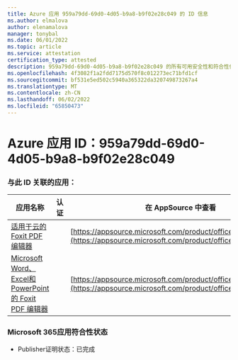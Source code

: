 ```yaml
---
title: Azure 应用 959a79dd-69d0-4d05-b9a8-b9f02e28c049 的 ID 信息
ms.author: elmalova
author: elenamalova
manager: tonybal
ms.date: 06/01/2022
ms.topic: article
ms.service: attestation
certification_type: attested
description: 959a79dd-69d0-4d05-b9a8-b9f02e28c049 的所有可用安全性和符合性信息信息。
ms.openlocfilehash: 4f3082f1a2fdd7175d570f8c012273ec71bfd1cf
ms.sourcegitcommit: bf531e5ed502c5940a365322da320749873267a4
ms.translationtype: MT
ms.contentlocale: zh-CN
ms.lasthandoff: 06/02/2022
ms.locfileid: "65850473"
---
```

# <a name="azure-app-id-959a79dd-69d0-4d05-b9a8-b9f02e28c049"></a>Azure 应用 ID：959a79dd-69d0-4d05-b9a8-b9f02e28c049


### <a name="apps-associated-with-this-id"></a>与此 ID 关联的应用：
| **应用名称** | **认证** | **在 AppSource 中查看** |
|--------------|---------------|-----------------------|
| [适用于云的 Foxit PDF 编辑器](../forward/WA200003703.md) |  | [https://appsource.microsoft.com/product/office/WA200003703](https://appsource.microsoft.com/product/office/WA200003703) |
| [Microsoft Word、Excel和PowerPoint的 Foxit PDF 编辑器](../forward/WA200003206.md) |  | [https://appsource.microsoft.com/product/office/WA200003206](https://appsource.microsoft.com/product/office/WA200003206) |

### <a name="microsoft-365-app-compliance-status"></a>Microsoft 365应用符合性状态
- Publisher证明状态：已完成
